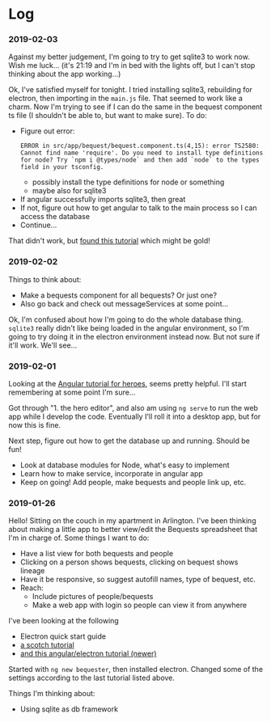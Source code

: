 # Log

### 2019-02-03

Against my better judgement, I'm going to try to get sqlite3 to work now. Wish me luck... (it's 21:19 and I'm in bed with the lights off, but I can't stop thinking about the app working...)

Ok, I've satisfied myself for tonight. I tried installing sqlite3, rebuilding for electron, then importing in the `main.js` file. That seemed to work like a charm. Now I'm trying to see if I can do the same in the bequest component ts file (I shouldn't be able to, but want to make sure). To do:

- Figure out error:
  ```
  ERROR in src/app/bequest/bequest.component.ts(4,15): error TS2580: Cannot find name 'require'. Do you need to install type definitions for node? Try `npm i @types/node` and then add `node` to the types field in your tsconfig.
  ```
    - possibly install the type definitions for node or something
    - maybe also for sqlite3
- If angular successfully imports sqlite3, then great
- If not, figure out how to get angular to talk to the main process so I can access the database
- Continue...

That didn't work, but [found this tutorial](https://malcoded.com/posts/angular-desktop-electron) which might be gold!

### 2019-02-02

Things to think about:

- Make a bequests component for all bequests? Or just one?
- Also go back and check out messageServices at some point...

Ok, I'm confused about how I'm going to do the whole database thing. `sqlite3` really didn't like being loaded in the angular environment, so I'm going to try doing it in the electron environment instead now. But not sure if it'll work. We'll see...

### 2019-02-01

Looking at the [Angular tutorial for heroes](https://angular.io/tutorial/toh-pt1), seems pretty helpful. I'll start remembering at some point I'm sure...

Got through "1. the hero editor", and also am using `ng serve` to run the web app while I develop the code. Eventually I'll roll it into a desktop app, but for now this is fine.

Next step, figure out how to get the database up and running. Should be fun!

- Look at database modules for Node, what's easy to implement
- Learn how to make service, incorporate in angular app
- Keep on going! Add people, make bequests and people link up, etc.

### 2019-01-26

Hello! Sitting on the couch in my apartment in Arlington. I've been thinking about making a little app to better view/edit the Bequests spreadsheet that I'm in charge of. Some things I want to do:

- Have a list view for both bequests and people
- Clicking on a person shows bequests, clicking on bequest shows lineage
- Have it be responsive, so suggest autofill names, type of bequest, etc.
- Reach:
  - Include pictures of people/bequests
  - Make a web app with login so people can view it from anywhere

I've been looking at the following
- Electron quick start guide
- [a scotch tutorial](https://scotch.io/tutorials/creating-desktop-applications-with-angularjs-and-github-electron)
- [and this angular/electron tutorial (newer)](https://alligator.io/angular/electron/)

Started with `ng new bequester`, then installed electron. Changed some of the settings according to the last tutorial listed above.

Things I'm thinking about:

- Using sqlite as db framework

